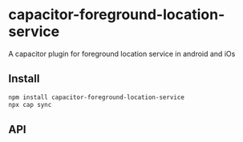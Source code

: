 # capacitor-foreground-location-service

A capacitor plugin for foreground location service in android and iOs

## Install

```bash
npm install capacitor-foreground-location-service
npx cap sync
```

## API

<docgen-index></docgen-index>

<docgen-api>
<!-- run docgen to generate docs from the source -->
<!-- More info: https://github.com/ionic-team/capacitor-docgen -->
</docgen-api>
